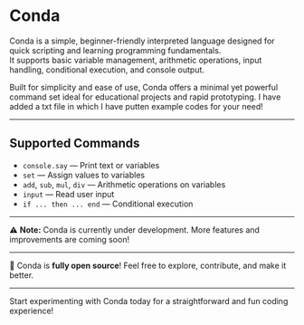 # Conda

Conda is a simple, beginner-friendly interpreted language designed for quick scripting and learning programming fundamentals.  
It supports basic variable management, arithmetic operations, input handling, conditional execution, and console output.

Built for simplicity and ease of use, Conda offers a minimal yet powerful command set ideal for educational projects and rapid prototyping.
I have added a txt file in which I have putten example codes for your need!

---

## Supported Commands

- `console.say` — Print text or variables  
- `set` — Assign values to variables  
- `add`, `sub`, `mul`, `div` — Arithmetic operations on variables  
- `input` — Read user input  
- `if ... then ... end` — Conditional execution  

---

⚠️ **Note:** Conda is currently under development. More features and improvements are coming soon!

---

🚀 Conda is **fully open source**! Feel free to explore, contribute, and make it better.

---

Start experimenting with Conda today for a straightforward and fun coding experience!
